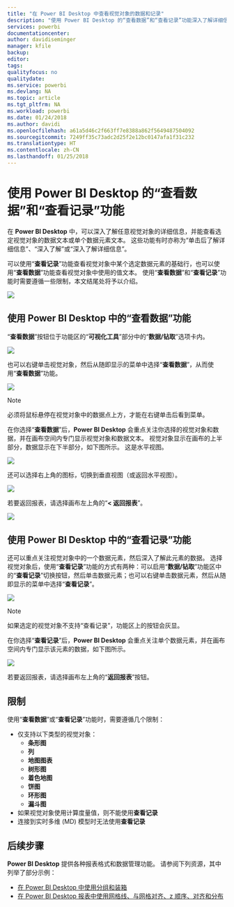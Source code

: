 ```yaml
---
title: "在 Power BI Desktop 中查看视觉对象的数据和记录"
description: "使用 Power BI Desktop 的“查看数据”和“查看记录”功能深入了解详细信息"
services: powerbi
documentationcenter: 
author: davidiseminger
manager: kfile
backup: 
editor: 
tags: 
qualityfocus: no
qualitydate: 
ms.service: powerbi
ms.devlang: NA
ms.topic: article
ms.tgt_pltfrm: NA
ms.workload: powerbi
ms.date: 01/24/2018
ms.author: davidi
ms.openlocfilehash: a61a5d46c2f663ff7e8388a862f5649487504092
ms.sourcegitcommit: 7249ff35c73adc2d25f2e12bc0147afa1f31c232
ms.translationtype: HT
ms.contentlocale: zh-CN
ms.lasthandoff: 01/25/2018
---
```

# <a name="use-see-data-and-see-records-in-power-bi-desktop"></a>使用 Power BI Desktop 的“查看数据”和“查看记录”功能
在 **Power BI Desktop** 中，可以深入了解任意视觉对象的详细信息，并能查看选定视觉对象的数据文本或单个数据元素文本。 这些功能有时亦称为“单击后了解详细信息”、“深入了解”或“深入了解详细信息”。

可以使用“**查看记录**”功能查看视觉对象中某个选定数据元素的基础行，也可以使用“**查看数据**”功能查看视觉对象中使用的值文本。 使用“**查看数据**”和“**查看记录**”功能时需要遵循一些限制，本文结尾处将予以介绍。

![](media/desktop-see-data-see-records/see-data-see-records_1.png)

## <a name="using-see-data-in-power-bi-desktop"></a>使用 Power BI Desktop 中的“查看数据”功能
“**查看数据**”按钮位于功能区的“**可视化工具**”部分中的“**数据/钻取**”选项卡内。

![](media/desktop-see-data-see-records/see-data-see-records_2.png)

也可以右键单击视觉对象，然后从随即显示的菜单中选择“**查看数据**”，从而使用“**查看数据**”功能。

![](media/desktop-see-data-see-records/see-data-see-records_3.png)

> [!NOTE]
> 必须将鼠标悬停在视觉对象中的数据点上方，才能在右键单击后看到菜单。
> 
> 

在你选择“**查看数据**”后，**Power BI Desktop** 会重点关注你选择的视觉对象和数据，并在画布空间内专门显示视觉对象和数据文本。 视觉对象显示在画布的上半部分，数据显示在下半部分，如下图所示。 这是水平视图。

![](media/desktop-see-data-see-records/see-data-see-records_4.png)

还可以选择右上角的图标，切换到垂直视图（或返回水平视图）。

![](media/desktop-see-data-see-records/see-data-see-records_5.png)

若要返回报表，请选择画布左上角的“**< 返回报表**”。

![](media/desktop-see-data-see-records/see-data-see-records_6.png)

## <a name="using-see-records-in-power-bi-desktop"></a>使用 Power BI Desktop 中的“查看记录”功能
还可以重点关注视觉对象中的一个数据元素，然后深入了解此元素的数据。 选择视觉对象后，使用“**查看记录**”功能的方式有两种：可以启用“**数据/钻取**”功能区中的“**查看记录**”切换按钮，然后单击数据元素；也可以右键单击数据元素，然后从随即显示的菜单中选择“**查看记录**”。

![](media/desktop-see-data-see-records/see-data-see-records_7.png)

> [!NOTE]
> 如果选定的视觉对象不支持“查看记录”，功能区上的按钮会灰显。
> 
> 

在你选择“**查看记录**”后，**Power BI Desktop** 会重点关注单个数据元素，并在画布空间内专门显示该元素的数据，如下图所示。

![](media/desktop-see-data-see-records/see-data-see-records_8.png)

若要返回报表，请选择画布左上角的“**返回报表**”按钮。

## <a name="limitations"></a>限制
使用“**查看数据**”或“**查看记录**”功能时，需要遵循几个限制：

* 仅支持以下类型的视觉对象：
  * **条形图**
  * **列**
  * **地图图表**
  * **树形图**
  * **着色地图**
  * **饼图**
  * **环形图**
  * **漏斗图**
* 如果视觉对象使用计算度量值，则不能使用**查看记录**
* 连接到实时多维 (MD) 模型时无法使用**查看记录**

## <a name="next-steps"></a>后续步骤
**Power BI Desktop** 提供各种报表格式和数据管理功能。 请参阅下列资源，其中列举了部分示例：

* [在 Power BI Desktop 中使用分组和装箱](desktop-grouping-and-binning.md)
* [在 Power BI Desktop 报表中使用网格线、与网格对齐、z 顺序、对齐和分布](desktop-gridlines-snap-to-grid.md)

